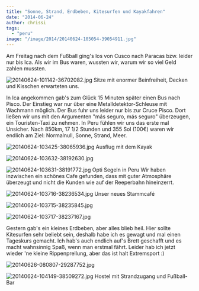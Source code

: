 ```yaml
---
title: "Sonne, Strand, Erdbeben, Kitesurfen und Kayakfahren"
date: "2014-06-24"
author: chrissi
tags: 
  - "peru"
image: "/image/2014/20140624-105054-39054911.jpg"
---
```


Am Freitag nach dem Fußball ging's los von Cusco nach Paracas bzw. leider nur bis Ica. Als wir im Bus waren, wussten wir, warum wir so viel Geld zahlen mussten.

![20140624-101142-36702082.jpg](/images/2014/20140624-101142-36702082.jpg) Sitze mit enormer Beinfreiheit, Decken und Kisschen erwarteten uns.

In Ica angekommen gab's zum Glück 15 Minuten später einen Bus nach Pisco. Der Einstieg war nur über eine Metalldetektor-Schleuse mit Wachmann möglich. Der Bus fuhr uns leider nur bis zur Cruce Pisco. Dort ließen wir uns mit den Argumenten "más seguro, más seguro" überzeugen, ein Touristen-Taxi zu nehmen. In Peru fühlen wir uns das erste mal Unsicher. Nach 850km, 17 1/2 Stunden und 355 Sol (100€) waren wir endlich am Ziel: Normalnull, Sonne, Strand, Meer.

![20140624-103425-38065936.jpg](/images/2014/20140624-103425-38065936.jpg) Ausflug mit dem Kayak

![20140624-103632-38192630.jpg](/images/2014/20140624-103632-38192630.jpg)

![20140624-103631-38191772.jpg](/images/2014/20140624-103631-38191772.jpg) Opti Segeln in Peru Wir haben inzwischen ein schönes Cafe gefunden, dass mit guter Atmosphäre überzeugt und nicht die Kunden wie auf der Reeperbahn hineinzerrt.

![20140624-103716-38236534.jpg](/images/2014/20140624-103716-38236534.jpg) Unser neues Stammcafé

![20140624-103715-38235845.jpg](/images/2014/20140624-103715-38235845.jpg)

![20140624-103717-38237167.jpg](/images/2014/20140624-103717-38237167.jpg)

Gestern gab's ein kleines Erdbeben, aber alles blieb heil. Hier sollte Kitesurfen sehr beliebt sein, deshalb habe ich es gewagt und mal einen Tageskurs gemacht. Ich hab's auch endlich auf's Brett geschafft und es macht wahnsinnig Spaß, wenn man erstmal fährt. Leider hab ich jetzt wieder 'ne kleine Rippenprellung, aber das ist halt Extremsport :)

![20140626-080807-29287752.jpg](/images/2014/20140626-080807-29287752.jpg)

![20140624-104149-38509272.jpg](/images/2014/20140624-104149-38509272.jpg) Hostel mit Strandzugang und Fußball-Bar
